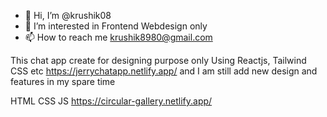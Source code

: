 - 👋 Hi, I’m @krushik08
- 👀 I’m interested in Frontend Webdesign only
- 📫 How to reach me krushik8980@gmail.com

<!---
krushik08/krushik08 is a ✨ special ✨ repository because its `README.md` (this file) appears on your GitHub profile.
You can click the Preview link to take a look at your changes.
--->

This chat app create for designing purpose only Using Reactjs, Tailwind CSS etc https://jerrychatapp.netlify.app/ and I am still add new design and features in my spare time
 
HTML CSS JS
     https://circular-gallery.netlify.app/
